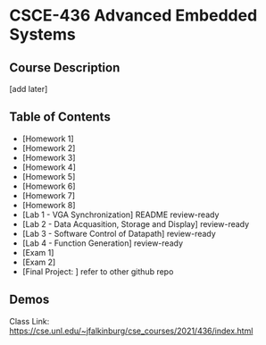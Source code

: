 # CSCE-436 Advanced Embedded Systems

## Course Description
[add later]

## Table of Contents
* [Homework 1]
* [Homework 2]
* [Homework 3]
* [Homework 4]
* [Homework 5]
* [Homework 6]
* [Homework 7]
* [Homework 8]
* [Lab 1 - VGA Synchronization] README review-ready
* [Lab 2 - Data Acquasition, Storage and Display] review-ready
* [Lab 3 - Software Control of Datapath] review-ready
* [Lab 4 - Function Generation] review-ready
* [Exam 1]
* [Exam 2]
* [Final Project: ] refer to other github repo

## Demos

Class Link: https://cse.unl.edu/~jfalkinburg/cse_courses/2021/436/index.html




